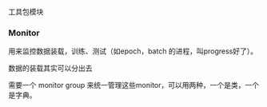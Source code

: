 工具包模块

### Monitor

用来监控数据装载，训练、测试（如epoch，batch 的进程，叫progress好了）。

数据的装载其实可以分出去

需要一个 monitor group 来统一管理这些monitor，可以用两种，一个是类，一个是字典。


